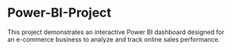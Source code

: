 # Power-BI-Project
This project demonstrates an interactive Power BI dashboard designed for an e-commerce business to analyze and track online sales performance.
